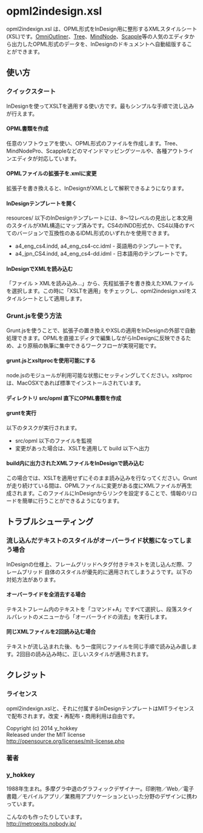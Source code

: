 # opml2indesign.xsl

opml2indexign.xsl は、OPML形式をInDesign用に整形するXMLスタイルシート(XSL)です。[OmniOutliner](http://www.omnigroup.com/omnioutliner)、[Tree](http://www.topoftree.jp/tree/)、[MindNode](http://mindnode.com/)、[Scapple](https://www.literatureandlatte.com/scapple.php)等の人気のエディタから出力したOPML形式のデータを、InDesignのドキュメントへ自動組版することができます。

## 使い方

### クイックスタート

InDesignを使ってXSLTを適用する使い方です。最もシンプルな手順で流し込みが行えます。

#### OPML書類を作成

任意のソフトウェアを使い、OPML形式のファイルを作成します。Tree、MindNodePro、Scappleなどのマインドマッピングツールや、各種アウトラインエディタが対応しています。

#### OPMLファイルの拡張子を.xmlに変更

拡張子を書き換えると、InDesignがXMLとして解釈できるようになります。

#### InDesignテンプレートを開く

resources/ 以下のInDesignテンプレートには、8〜12レベルの見出しと本文用のスタイルがXML構造にマップ済みです。CS4のINDD形式か、CS4以降のすべてのバージョンで互換性のあるIDML形式のいずれかを使用できます。

* a4_eng_cs4.indd, a4_eng_cs4-cc.idml - 英語用のテンプレートです。
* a4_jpn_CS4.indd, a4_eng_cs4-dd.idml - 日本語用のテンプレートです。

#### InDesignでXMLを読み込む

「ファイル > XMLを読み込み...」から、先程拡張子を書き換えたXMLファイルを選択します。この時に「XSLTを適用」をチェックし、opml2indesign.xslをスタイルシートとして適用します。

### Grunt.jsを使う方法

Grunt.jsを使うことで、拡張子の置き換えやXSLの適用をInDesignの外部で自動処理できます。OPMLを直接エディタで編集しながらInDesignに反映できるため、より原稿の執筆に集中できるワークフローが実現可能です。

#### grunt.jsとxsltprocを使用可能にする

node.jsのモジュールが利用可能な状態にセッティングしてください。xsltprocは、MacOSXであれば標準でインストールされています。

#### ディレクトリ src/opml 直下にOPML書類を作成

#### gruntを実行

以下のタスクが実行されます。

* src/opml 以下のファイルを監視
* 変更があった場合は、XSLTを適用して build 以下へ出力

#### build内に出力されたXMLファイルをInDesignで読み込む

この場合では、XSLTを適用せずにそのまま読み込みを行なってください。Gruntが走り続けている間は、OPMLファイルに変更がある度にXMLファイルが再生成されます。このファイルにInDesignからリンクを設定することで、情報のリロードを簡単に行うことができるようになります。

## トラブルシューティング

### 流し込んだテキストのスタイルがオーバーライド状態になってしまう場合

InDesignの仕様上、フレームグリッドへタグ付きテキストを流し込んだ際、フレームブリッド
自体のスタイルが優先的に適用されてしまうようです。以下の対処方法があります。

#### オーバーライドを全消去する場合

テキストフレーム内のテキストを「コマンド+A」ですべて選択し、段落スタイルパレットのメニューから「オーバーライドの消去」を実行します。

#### 同じXMLファイルを2回読み込む場合

テキストが流し込まれた後、もう一度同じファイルを同じ手順で読み込み直します。2回目の読み込み時に、正しいスタイルが適用されます。

## クレジット

### ライセンス

opml2indexign.xslと、それに付属するInDesignテンプレートはMITライセンスで配布されます。改変・再配布・商用利用は自由です。


Copyright (c) 2014 y_hokkey  
Released under the MIT license  
http://opensource.org/licenses/mit-license.php

### 著者

### y_hokkey

1988年生まれ。多摩グラ中退のグラフィックデザイナー。印刷物／Web／電子書籍／モバイルアプリ／業務用アプリケーションといった分野のデザインに携わっています。

こんなのも作ったりしています。  
http://metroexits.nobody.jp/